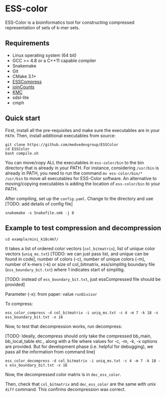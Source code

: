 # ESS-color


ESS-Color is a bioinformatics tool for constructing compressed representation of sets of k-mer sets.


## Requirements

- Linux operating system (64 bit)
- GCC >= 4.8 or a C++11 capable compiler
- Snakemake
- Git
- CMake 3.1+
- [ESSCompress](https://github.com/medvedevgroup/ESSCompress)
- [joinCounts](https://github.com/Transipedia/dekupl-joinCounts)
- [KMC](https://github.com/refresh-bio/KMC)
- sdsl-lite
- cmph


## Quick start

First, install all the pre-requisites and make sure the executables are in your `PATH`. Then, install additional executables from source:

    git clone https://github.com/medvedevgroup/ESSColor
    cd ESSColor
    bash compile.sh
    
You can move/copy ALL the executables in `ess-color/bin` to the bin directory that is already in your PATH. For instance, considering `/usr/bin` is already in PATH, you need to run the command `mv ess-color/bin/* /usr/bin` to move all executables for ESS-Color software. An alternative to moving/copying executables is adding the location of `ess-color/bin` to your PATH.


After compiling, set up the `config.yaml`. Change to the directory and use [TODO: add details of config file]

    snakemake -s Snakefile.smk -j 8
    
    

## Example to test compression and decompression 
    
`cd example/mini_k18c4m7/`  

It takes a list of ordered color vectors (`col_bitmatrix`), list of unique color vectors (`uniq_ms.txt`) [TODO: we can just pass list, and unique can be found in code], number of colors (-c), number of unique colors (-m), number of k-mers (-k) or size of col_bitmatrix, ess/simplitig boundary file (`ess_boundary_bit.txt`) where 1 indicates start of simplitig.

[TODO: instead of `ess_boundary_bit.txt`, just essCompressed file should be provided]

Parameter (-x): from paper: value `runDivisor`


To compress:   
     
`ess_color_compress -d col_bitmatrix -i uniq_ms.txt -c 4 -m 7 -k 18 -s ess_boundary_bit.txt -x 16`   


Now, to test that decompression works, run decompress:  

[TODO: Ideally, decompress should only take the compressed bb_main, bb_local_table etc., along with a file where values for -c, -m, -k, -x options are provided. But for development phase (i.e. helpful for debugging), we pass all the information from command line]

`ess_color_decompress -d col_bitmatrix -i uniq_ms.txt -c 4 -m 7 -k 18 -s ess_boundary_bit.txt -x 16` 

Now, the decompressed color matrix is in `dec_ess_color`.

Then, check that `col_bitmatrix` and `dec_ess_color` are the same with unix `diff` command. This confirms decompression was correct.





